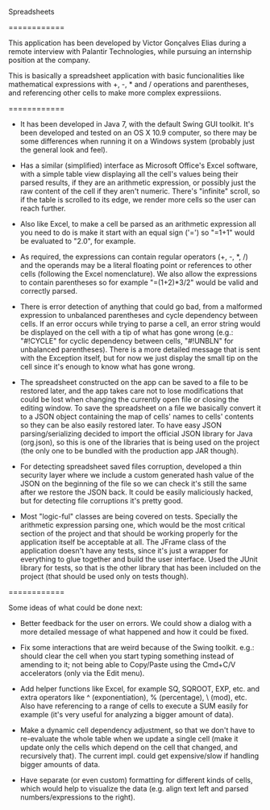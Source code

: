 Spreadsheets

============

This application has been developed by Victor Gonçalves Elias during a remote interview with Palantir Technologies, while pursuing an internship position at the company.

This is basically a spreadsheet application with basic funcionalities like mathematical expressions with +, -, * and / operations and parentheses, and referencing other cells to make more complex expressiions.

============

 - It has been developed in Java 7, with the default Swing GUI toolkit. It's been developed and tested on an OS X 10.9 computer, so there may be some differences when running it on a Windows system (probably just the general look and feel).

 - Has a similar (simplified) interface as Microsoft Office's Excel software, with a simple table view displaying all the cell's values being their parsed results, if they are an arithmetic expression, or possibly just the raw content of the cell if they aren't numeric. There's "infinite" scroll, so if the table is scrolled to its edge, we render more cells so the user can reach further.

 - Also like Excel, to make a cell be parsed as an arithmetic expression all you need to do is make it start with an equal sign ('=') so "=1+1" would be evaluated to "2.0", for example.

 - As required, the expressions can contain regular operators (+, -, *, /) and the operands may be a literal floating point or references to other cells (following the Excel nomenclature). We also allow the expressions to contain parentheses so for example "=(1+2)*3/2" would be valid and correctly parsed.

 - There is error detection of anything that could go bad, from a malformed expression to unbalanced parentheses and cycle dependency between cells. If an error occurs while trying to parse a cell, an error string would be displayed on the cell with a tip of what has gone wrong (e.g.: "#!CYCLE" for cyclic dependency between cells, "#!UNBLN" for unbalanced parentheses). There is a more detailed message that is sent with the Exception itself, but for now we just display the small tip on the cell since it's enough to know what has gone wrong.

 - The spreadsheet constructed on the app can be saved to a file to be restored later, and the app takes care not to lose modifications that could be lost when changing the currently open file or closing the editing window. To save the spreadsheet on a file we basically convert it to a JSON object containing the map of cells' names to cells' contents so they can be also easily restored later. To have easy JSON parsing/serializing decided to import the official JSON library for Java (org.json), so this is one of the libraries that is being used on the project (the only one to be bundled with the production app JAR though).

 - For detecting spreadsheet saved files corruption, developed a thin security layer where we include a custom generated hash value of the JSON on the beginning of the file so we can check it's still the same after we restore the JSON back. It could be easily maliciously hacked, but for detecting file corruptions it's pretty good.

 - Most "logic-ful" classes are being covered on tests. Specially the arithmetic expression parsing one, which would be the most critical section of the project and that should be working properly for the application itself be acceptable at all. The JFrame class of the application doesn't have any tests, since it's just a wrapper for everything to glue together and build the user interface. Used the JUnit library for tests, so that is the other library that has been included on the project (that should be used only on tests though).

============

Some ideas of what could be done next:

 - Better feedback for the user on errors. We could show a dialog with a more detailed message of what happened and how it could be fixed.

 - Fix some interactions that are weird because of the Swing toolkit. e.g.: should clear the cell when you start typing something instead of amending to it; not being able to Copy/Paste using the Cmd+C/V accelerators (only via the Edit menu).

 - Add helper functions like Excel, for example SQ, SQROOT, EXP, etc. and extra operators like ^ (exponentiation), % (percentage), \ (mod), etc. Also have referencing to a range of cells to execute a SUM easily for example (it's very useful for analyzing a bigger amount of data).

 - Make a dynamic cell dependency adjustment, so that we don't have to re-evaluate the whole table when we update a single cell (make it update only the cells which depend on the cell that changed, and recursively that). The current impl. could get expensive/slow if handling bigger amounts of data.

 - Have separate (or even custom) formatting for different kinds of cells, which would help to visualize the data (e.g. align text left and parsed numbers/expressions to the right).
